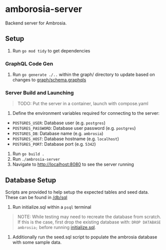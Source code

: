 # amborosia-server

Backend server for Ambrosia.

## Setup

1. Run `go mod tidy` to get dependencies

### GraphQL Code Gen

1. Run `go generate ./..` within the graph/ directory to update based on changes to [graph/schema.graphqls](./graph/schema.graphqls)

### Server Build and Launching

> TODO: Put the server in a container, launch with compose.yaml

1. Define the environment variables required for connecting to the server:

- `POSTGRES_USER`: Database user (e.g. `postgres`)
- `POSTGRES_PASSWORD`: Database user password (e.g. `postgres`)
- `POSTGRES_DB`: Database name (e.g. `ambrosia`)
- `POSTGRES_HOST`: Database hostname (e.g. `localhost`)
- `POSTGRES_PORT`: Database port (e.g. `5342`)

1. Run `go build .`
1. Run `./ambrosia-server`
1. Navigate to <http://localhost:8080> to see the server running

## Database Setup

Scripts are provided to help setup the expected tables and seed data.
These can be found in [/db/sql](./db/sql)

1. Run initialize.sql within a `psql` terminal

  > NOTE: While testing may need to recreate the database from scratch.
  > If this is the case, first drop the existing database with: `DROP DATABASE ambrosia;` before running [initialize.sql](./db/sql/initialize.sql).

1. Additionally run the seed.sql script to populate the ambrosia database with some sample data.

